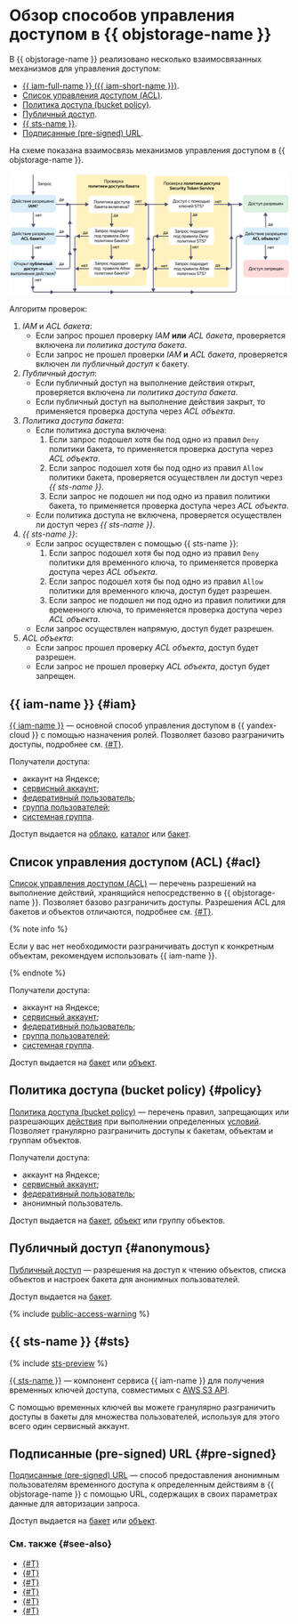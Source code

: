 # Обзор способов управления доступом в {{ objstorage-name }}

В {{ objstorage-name }} реализовано несколько взаимосвязанных механизмов для управления доступом:
* [{{ iam-full-name }} ({{ iam-short-name }})](#iam).
* [Список управления доступом (ACL)](#acl).
* [Политика доступа (bucket policy)](#policy).
* [Публичный доступ](#anonymous).
* [{{ sts-name }}](#sts).
* [Подписанные (pre-signed) URL](#pre-signed).

На схеме показана взаимосвязь механизмов управления доступом в {{ objstorage-name }}.

![access-scheme](../../_assets/storage/access-scheme.svg)

Алгоритм проверок:

1. _IAM_ и _ACL бакета_:
    * Если запрос прошел проверку _IAM_ **или** _ACL бакета_, проверяется включена ли _политика доступа бакета_.
    * Если запрос не прошел проверки _IAM_ **и** _ACL бакета_, проверяется включен ли _публичный доступ_ к бакету.
1. _Публичный доступ_:
    * Если публичный доступ на выполнение действия открыт, проверяется включена ли _политика доступа бакета_.
    * Если публичный доступ на выполнение действия закрыт, то применяется проверка доступа через _ACL объекта_.
1. _Политика доступа бакета_:
    * Если политика доступа включена:
      1. Если запрос подошел хотя бы под одно из правил `Deny` политики бакета, то применяется проверка доступа через _ACL объекта_.
      1. Если запрос подошел хотя бы под одно из правил `Allow` политики бакета, проверяется осуществлен ли доступ через _{{ sts-name }}_.
      1. Если запрос не подошел ни под одно из правил политики бакета, то применяется проверка доступа через _ACL объекта_.
    * Если политика доступа не включена, проверяется осуществлен ли доступ через _{{ sts-name }}_.
1. _{{ sts-name }}_:
    * Если запрос осуществлен с помощью {{ sts-name }}:
      1. Если запрос подошел хотя бы под одно из правил `Deny` политики для временного ключа, то применяется проверка доступа через _ACL объекта_.
      1. Если запрос подошел хотя бы под одно из правил `Allow` политики для временного ключа, доступ будет разрешен.
      1. Если запрос не подошел ни под одно из правил политики для временного ключа, то применяется проверка доступа через _ACL объекта_.
    * Если запрос осуществлен напрямую, доступ будет разрешен.
1. _ACL объекта_:
    * Если запрос прошел проверку _ACL объекта_, доступ будет разрешен.
    * Если запрос не прошел проверку _ACL объекта_, доступ будет запрещен.

## {{ iam-name }} {#iam}

[{{ iam-name }}](./index.md) — основной способ управления доступом в {{ yandex-cloud }} с помощью назначения ролей. Позволяет базово разграничить доступы, подробнее см. [{#T}](./index.md#roles-list).

Получатели доступа: 
* аккаунт на Яндексе;
* [сервисный аккаунт](../../iam/concepts/users/service-accounts.md);
* [федеративный пользователь](../../iam/concepts/federations.md);
* [группа пользователей](../../organization/operations/manage-groups.md);
* [системная группа](../../iam/concepts/access-control/system-group.md).

Доступ выдается на [облако](../../resource-manager/concepts/resources-hierarchy.md#cloud), [каталог](../../resource-manager/concepts/resources-hierarchy.md#folder) или [бакет](../concepts/bucket.md).

## Список управления доступом (ACL) {#acl}

[Список управления доступом (ACL)](./acl.md) — перечень разрешений на выполнение действий, хранящийся непосредственно в {{ objstorage-name }}. Позволяет базово разграничить доступы. Разрешения ACL для бакетов и объектов отличаются, подробнее см. [{#T}](./acl.md#permissions-types).

{% note info %}

Если у вас нет необходимости разграничивать доступ к конкретным объектам, рекомендуем использовать {{ iam-name }}.

{% endnote %}

Получатели доступа: 
* аккаунт на Яндексе;
* [сервисный аккаунт](../../iam/concepts/users/service-accounts.md);
* [федеративный пользователь](../../iam/concepts/federations.md);
* [группа пользователей](../../organization/operations/manage-groups.md);
* [системная группа](../../iam/concepts/access-control/system-group.md).

Доступ выдается на [бакет](../concepts/bucket.md) или [объект](../concepts/object.md).

## Политика доступа (bucket policy) {#policy}

[Политика доступа (bucket policy)](./policy.md) — перечень правил, запрещающих или разрешающих [действия](../s3/api-ref/policy/actions.md) при выполнении определенных [условий](../s3/api-ref/policy/conditions.md). Позволяет гранулярно разграничить доступы к бакетам, объектам и группам объектов.

Получатели доступа: 
* аккаунт на Яндексе;
* [сервисный аккаунт](../../iam/concepts/users/service-accounts.md);
* [федеративный пользователь](../../iam/concepts/federations.md);
* анонимный пользователь.

Доступ выдается на [бакет](../concepts/bucket.md), [объект](../concepts/object.md) или группу объектов.

## Публичный доступ {#anonymous}

[Публичный доступ](./public-access.md) — разрешения на доступ к чтению объектов, списка объектов и настроек бакета для анонимных пользователей.

Доступ выдается на [бакет](../concepts/bucket.md).

{% include [public-access-warning](../../_includes/storage/security/public-access-warning.md) %}

## {{ sts-name }} {#sts}

{% include [sts-preview](../../_includes/iam/sts-preview.md) %}

[{{ sts-name }}](./sts.md) — компонент сервиса {{ iam-name }} для получения временных ключей доступа, совместимых с [AWS S3 API](../s3/index.md).

С помощью временных ключей вы можете гранулярно разграничить доступы в бакеты для множества пользователей, используя для этого всего один сервисный аккаунт.

## Подписанные (pre-signed) URL {#pre-signed}

[Подписанные (pre-signed) URL](./pre-signed-urls.md) — способ предоставления анонимным пользователям временного доступа к определенным действиям в {{ objstorage-name }} с помощью URL, содержащих в своих параметрах данные для авторизации запроса.

Доступ выдается на [бакет](../concepts/bucket.md) или [объект](../concepts/object.md).

### См. также {#see-also}

* [{#T}](../operations/buckets/iam-access.md)
* [{#T}](../operations/buckets/edit-acl.md)
* [{#T}](../operations/objects/edit-acl.md)
* [{#T}](../operations/buckets/policy.md)
* [{#T}](../operations/buckets/bucket-availability.md)
* [{#T}](../operations/buckets/create-sts-key.md)